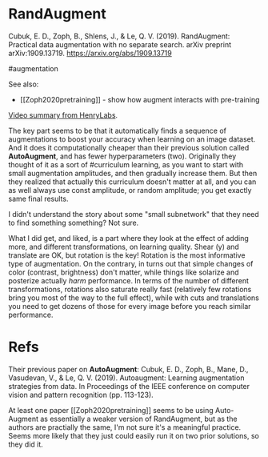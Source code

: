 # RandAugment

Cubuk, E. D., Zoph, B., Shlens, J., & Le, Q. V. (2019). RandAugment: Practical data augmentation with no separate search. arXiv preprint arXiv:1909.13719.
https://arxiv.org/abs/1909.13719

#augmentation

See also:
* [[Zoph2020pretraining]] - show how augment interacts with pre-training

[Video summary from HenryLabs](https://www.youtube.com/watch?v=Zzt9i3gDueE).

The key part seems to be that it automatically finds a sequence of augmentations to boost your accuracy when learning on an image dataset. And it does it computationally cheaper than their previous solution called **AutoAugment**, and has fewer hyperparameters (two). Originally they thought of it as a sort of #curriculum learning, as you want to start with small augmentation amplitudes, and then gradually increase them. But then they realized that actually this curriculum doesn't matter at all, and you can as well always use const amplitude, or random amplitude; you get exactly same final results.

I didn't understand the story about some "small subnetwork" that they need to find something something? Not sure.

What I did get, and liked, is a part where they look at the effect of adding more, and different transformations, on learning quality. Shear (y) and translate are OK, but rotation is the key! Rotation  is the most informative type of augmentation. On the contrary, in turns out that simple changes of color (contrast, brightness) don't matter, while things like solarize and posterize actually _harm_ performance. In terms of the number of different transformations, rotations also saturate really fast (relatively few rotations bring you most of the way to the full effect), while with cuts and translations you need to get dozens of those for every image before you reach similar performance.

# Refs

Their previous paper on **AutoAugment**:
Cubuk, E. D., Zoph, B., Mane, D., Vasudevan, V., & Le, Q. V. (2019). Autoaugment: Learning augmentation strategies from data. In Proceedings of the IEEE conference on computer vision and pattern recognition (pp. 113-123).

At least one paper [[Zoph2020pretraining]] seems to be using Auto-Augment as essentially a weaker version of RandAugment, but as the authors are practially the same, I'm not sure it's a meaningful practice. Seems more likely that they just could easily run it on two prior solutions, so they did it.